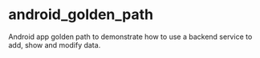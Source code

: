 # android_golden_path
Android app golden path to demonstrate how to use a backend service to add, show and modify data.
